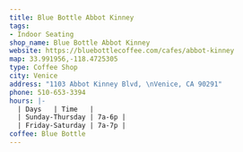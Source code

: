 ```yaml
---
title: Blue Bottle Abbot Kinney
tags:
- Indoor Seating
shop_name: Blue Bottle Abbot Kinney
website: https://bluebottlecoffee.com/cafes/abbot-kinney
map: 33.991956,-118.4725305
type: Coffee Shop
city: Venice
address: "1103 Abbot Kinney Blvd, \nVenice, CA 90291"
phone: 510-653-3394
hours: |-
  | Days   | Time   |
  | Sunday-Thursday | 7a-6p |
  | Friday-Saturday | 7a-7p |
coffee: Blue Bottle
---
```



